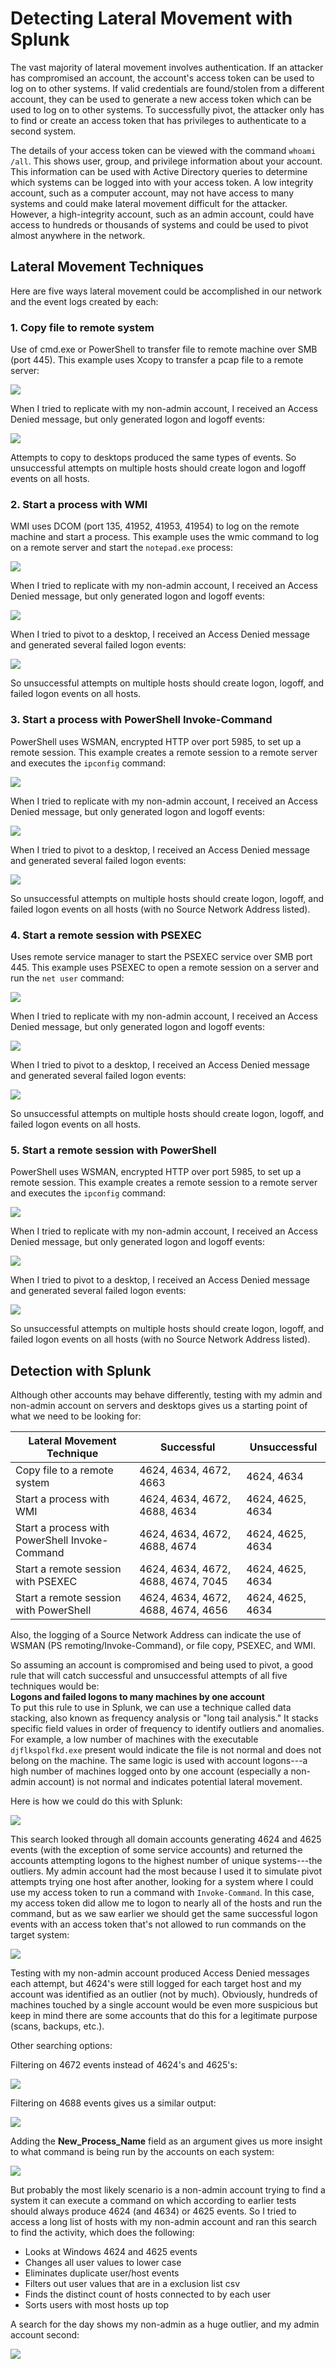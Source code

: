 # Detecting Lateral Movement with Splunk

The vast majority of lateral movement involves authentication.  If an
attacker has compromised an account, the account's access token can be
used to log on to other systems.  If valid credentials are found/stolen
from a different account, they can be used to generate a new access
token which can be used to log on to other systems.  To successfully
pivot, the attacker only has to find or create an access token that has
privileges to authenticate to a second system.

The details of your access token can be viewed with the command `whoami
/all`.  This shows user, group, and privilege information about your
account.  This information can be used with Active Directory queries to
determine which systems can be logged into with your access token.  A
low integrity account, such as a computer account, may not have access
to many systems and could make lateral movement difficult for the
attacker.  However, a high-integrity account, such as an admin account,
could have access to hundreds or thousands of systems and could be used
to pivot almost anywhere in the network. 

## Lateral Movement Techniques

Here are five ways lateral movement could be accomplished in our network
and the event logs created by each:

### 1. Copy file to remote system

Use of cmd.exe or PowerShell to transfer file to remote machine over SMB
(port 445).  This example uses Xcopy to transfer a pcap file to a remote
server:

![](images/Detecting%20Lateral%20Movement%20with%20Splunk/image001.png)


When I tried to replicate with my non-admin account, I received an
Access Denied message, but only generated logon and logoff events:

![](images/Detecting%20Lateral%20Movement%20with%20Splunk/image002.png)


Attempts to copy to desktops produced the same types of events.  So
unsuccessful attempts on multiple hosts should create logon and logoff
events on all hosts.

### 2. Start a process with WMI

WMI uses DCOM (port 135, 41952, 41953, 41954) to log on the remote
machine and start a process.  This example uses the wmic command to log
on a remote server and start the `notepad.exe` process:

![](images/Detecting%20Lateral%20Movement%20with%20Splunk/image003.png)


When I tried to replicate with my non-admin account, I received an
Access Denied message, but only generated logon and logoff events:

![](images/Detecting%20Lateral%20Movement%20with%20Splunk/image004.png)


               

When I tried to pivot to a desktop, I received an Access Denied
message and generated several failed logon events:

![](images/Detecting%20Lateral%20Movement%20with%20Splunk/image005.png)


So unsuccessful attempts on multiple hosts should create logon, logoff,
and failed logon events on all hosts.

### 3. Start a process with PowerShell Invoke-Command

PowerShell uses WSMAN, encrypted HTTP over port 5985, to set up a remote
session.  This example creates a remote session to a remote server and
executes the `ipconfig` command:

![](images/Detecting%20Lateral%20Movement%20with%20Splunk/image006.png)


When I tried to replicate with my non-admin account, I received an
Access Denied message, but only generated logon and logoff events:

![](images/Detecting%20Lateral%20Movement%20with%20Splunk/image007.png)

When I tried to pivot to a desktop, I received an Access Denied
message and generated several failed logon events:

![](images/Detecting%20Lateral%20Movement%20with%20Splunk/image008.png)


So unsuccessful attempts on multiple hosts should create logon, logoff,
and failed logon events on all hosts (with no Source Network Address
listed).

### 4. Start a remote session with PSEXEC

Uses remote service manager to start the PSEXEC service over SMB port
445.  This example uses PSEXEC to open a remote session on a server
and run the `net user` command:

![](images/Detecting%20Lateral%20Movement%20with%20Splunk/image009.png)


When I tried to replicate with my non-admin account, I received an
Access Denied message, but only generated logon and logoff events:

![](images/Detecting%20Lateral%20Movement%20with%20Splunk/image010.png)


When I tried to pivot to a desktop, I received an Access Denied message
and generated several failed logon events:

![](images/Detecting%20Lateral%20Movement%20with%20Splunk/image011.png)


So unsuccessful attempts on multiple hosts should create logon, logoff,
and failed logon events on all hosts.

### 5. Start a remote session with PowerShell

PowerShell uses WSMAN, encrypted HTTP over port 5985, to set up a remote
session.  This example creates a remote session to a remote server and
executes the `ipconfig` command:

![](images/Detecting%20Lateral%20Movement%20with%20Splunk/image012.png)


When I tried to replicate with my non-admin account, I received an
Access Denied message, but only generated logon and logoff events:

       
![](images/Detecting%20Lateral%20Movement%20with%20Splunk/image013.png)


When I tried to pivot to a desktop, I received an Access Denied message
and generated several failed logon events:

![](images/Detecting%20Lateral%20Movement%20with%20Splunk/image014.png)


So unsuccessful attempts on multiple hosts should create logon, logoff,
and failed logon events on all hosts (with no Source Network Address
listed).

## Detection with Splunk

Although other accounts may behave differently, testing with my admin
and non-admin account on servers and desktops gives us a starting point
of what we need to be looking for:

|Lateral Movement Technique|Successful|Unsuccessful|
|-|-|-|
|Copy file to a remote system|4624, 4634, 4672, 4663|4624, 4634|
|Start a process with WMI|4624, 4634, 4672, 4688, 4634|4624, 4625, 4634|
|Start a process with PowerShell Invoke-Command|4624, 4634, 4672, 4688, 4674|4624, 4625, 4634|
|Start a remote session with PSEXEC|4624, 4634, 4672, 4688, 4674, 7045|4624, 4625, 4634|                                                                             
|Start a remote session with PowerShell|4624, 4634, 4672, 4688, 4674, 4656|4624, 4625, 4634|

Also, the logging of a Source Network Address can indicate the use of
WSMAN (PS remoting/Invoke-Command), or file copy, PSEXEC, and WMI.

So assuming an account is compromised and being used to pivot, a good
rule that will catch successful and unsuccessful attempts of all five
techniques would be:
<br>
**Logons and failed logons to many machines by one
account**
<br>
To put this rule to use in Splunk, we can use a technique called data
stacking, also known as frequency analysis or "long tail analysis."  It
stacks specific field values in order of frequency to identify outliers
and anomalies.  For example, a low number of machines with the
executable `djflkspolfkd.exe` present would indicate the file is not
normal and does not belong on the machine.  The same logic is used with
account logons---a high number of machines logged onto by one account
(especially a non-admin account) is not normal and indicates potential
lateral movement.

Here is how we could do this with Splunk:

![](images/Detecting%20Lateral%20Movement%20with%20Splunk/image015.png)


This search looked through all domain accounts generating 4624 and
4625 events (with the exception of some service accounts) and returned
the accounts attempting logons to the highest number of unique
systems---the outliers.  My admin account had the most because I used it
to simulate pivot attempts trying one host after another, looking for a
system where I could use my access token to run a command with
`Invoke-Command`.  In this case, my access token did allow me to logon to
nearly all of the hosts and run the command, but as we saw earlier we
should get the same successful logon events with an access token that's
not allowed to run commands on the target system:

![](images/Detecting%20Lateral%20Movement%20with%20Splunk/image016.png)


Testing with my non-admin account produced Access Denied messages each
attempt, but 4624's were still logged for each target host and my
account was identified as an outlier (not by much).  Obviously, hundreds
of machines touched by a single account would be even more suspicious
but keep in mind there are some accounts that do this for a legitimate
purpose (scans, backups, etc.).

Other searching options:

Filtering on 4672 events instead of 4624's and 4625's:

![](images/Detecting%20Lateral%20Movement%20with%20Splunk/image017.png)


Filtering on 4688 events gives us a similar output:

![](images/Detecting%20Lateral%20Movement%20with%20Splunk/image018.png)


Adding the **New_Process_Name** field as an argument gives
us more insight to what command is being run by the accounts on each
system:

![](images/Detecting%20Lateral%20Movement%20with%20Splunk/image019.png)


But probably the most likely scenario is a non-admin account trying to
find a system it can execute a command on which according to earlier
tests should always produce 4624 (and 4634) or 4625 events.  So I tried
to access a long list of hosts with my non-admin account and ran this
search to find the activity, which does the following:

- Looks at Windows 4624 and 4625 events
- Changes all user values to lower case
- Eliminates duplicate user/host events
- Filters out user values that are in a exclusion list csv
- Finds the distinct count of hosts connected to by each user
- Sorts users with most hosts up top

A search for the day shows my non-admin as a huge outlier, and my admin
account second:

![](images/Detecting%20Lateral%20Movement%20with%20Splunk/image020.png)

